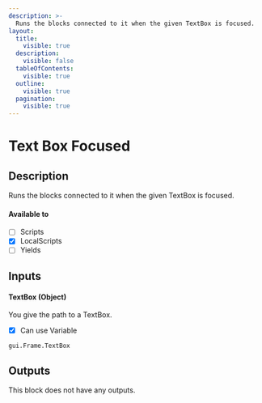 ```yaml
---
description: >-
  Runs the blocks connected to it when the given TextBox is focused.
layout:
  title:
    visible: true
  description:
    visible: false
  tableOfContents:
    visible: true
  outline:
    visible: true
  pagination:
    visible: true
---
```


# Text Box Focused

## Description

Runs the blocks connected to it when the given TextBox is focused.

#### Available to

* [ ] Scripts
* [x] LocalScripts
* [ ] Yields

## Inputs

#### TextBox (Object)

You give the path to a TextBox.

* [x] Can use Variable

```
gui.Frame.TextBox
```

## Outputs

This block does not have any outputs.